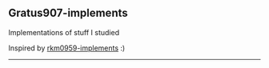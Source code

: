 ## Gratus907-implements
Implementations of stuff I studied

Inspired by [rkm0959-implements](https://github.com/rkm0959/rkm0959_implements) :)

-----------
